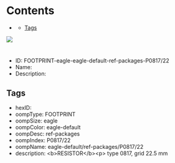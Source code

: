 



Contents
========

* [](#)
	* [Tags](#tags)
  
![][im]
# 

- ID: FOOTPRINT-eagle-eagle-default-ref-packages-P0817/22
- Name: 
- Description: 

## Tags

- hexID: 
- oompType: FOOTPRINT
- oompSize: eagle
- oompColor: eagle-default
- oompDesc: ref-packages
- oompIndex: P0817/22
- oompName: eagle-default/ref-packages/P0817/22
- description: &lt;b&gt;RESISTOR&lt;/b&gt;&lt;p&gt;&#xD;
type 0817, grid 22.5 mm



[im]: image.png
